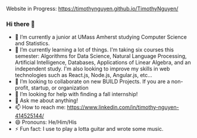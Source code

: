 Website in Progress:
https://timothynguyen.github.io/TimothyNguyen/

### Hi there 👋
- 🔭 I’m currently a junior at UMass Amherst studying Computer Science and Statistics. 
- 🌱 I’m currently learning a lot of things. I'm taking six courses this semester: Algorithms for Data Science, Natural Language Processing, Artificial Intelligence, Databases, Applications of Linear Algebra, and an independent study. I'm also looking to improve my skills in web technologies such as React.js, Node.js, Angular.js, etc...
- 👯 I’m looking to collaborate on new BUILD Projects. If you are a non-profit, startup, or organization 
- 🤔 I’m looking for help with finding a fall internship!
- 💬 Ask me about anything!
- 📫 How to reach me: https://www.linkedin.com/in/timothy-nguyen-414525144/
- 😄 Pronouns: He/Him/His
- ⚡ Fun fact: I use to play a lotta guitar and wrote some music.


<!--
**TimothyNguyen/TimothyNguyen** is a ✨ _special_ ✨ repository because its `README.md` (this file) appears on your GitHub profile.

Here are some ideas to get you started:

- 🔭 I’m currently working on ...
- 🌱 I’m currently learning ...
- 👯 I’m looking to collaborate on ...
- 🤔 I’m looking for help with ...
- 💬 Ask me about ...
- 📫 How to reach me: ...
- 😄 Pronouns: ...
- ⚡ Fun fact: ...
-->
